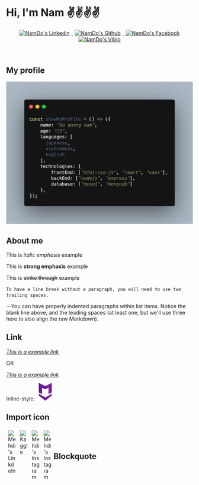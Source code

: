 # Hi, I'm Nam ✌✌✌✌

<div style="text-align:center">
<a href="https://github.com/namdo1012">
  <img alt="NamDo's Linkedin" width="35px" src="https://upload.wikimedia.org/wikipedia/commons/thumb/e/e9/Linkedin_icon.svg/768px-Linkedin_icon.svg.png" style="padding-left: 5px; padding-right: 5px"/>
</a>
<a href="https://github.com/namdo1012">
  <img alt="NamDo's Github" width="35px" src="https://encrypted-tbn0.gstatic.com/images?q=tbn%3AANd9GcQhLNmJkx-TnTTYZISbV7dZCMAxCPO_7fZEiA&usqp=CAU" style="padding-left: 5px; padding-right: 5px" />
</a>
<a href="https://www.facebook.com/namdo1012">
  <img alt="NamDo's Facebook" width="35px" src="https://image.flaticon.com/icons/png/512/124/124010.png" style="padding-left: 5px; padding-right: 5px"/>
</a>
<a href="https://medium.com/@ashwanisng">
  <img alt="NamDo's Viblo" width="35px" src="https://image.winudf.com/v2/image1/Y29tLmZyYW1naWEudmlibG8uYW5kcm9pZC5wcm9kX2ljb25fMTU1NDM1NDAxNF8wMjI/icon.png?w=170&fakeurl=1" style="padding-left: 5px; padding-right: 5px"/>
</a>
</div>

</br>
</br>

## **My profile**

![alt text](https://github.com/namdo1012/namdo1012/blob/master/my-profile-img-x2.png "My profile")

## **About me**

This is _italic emphasis_ example

This is **strong emphasis** example

This is ~~strike through~~ example

    To have a line break without a paragraph, you will need to use two trailing spaces.

⋅⋅⋅You can have properly indented paragraphs within list items. Notice the blank line above, and the leading spaces (at least one, but we'll use three here to also align the raw Markdown).

## **Link**

[_This is a example link_](https://github.com/namdo1012 "My Github")

OR

[_This is a example link_][my github]

[my github]: https://github.com/namdo1012

Inline-style:
![alt text](https://github.com/adam-p/markdown-here/raw/master/src/common/images/icon48.png "Logo Title Text 1")

## **Import icon**

<a href="https://www.linkedin.com/in/mehdimabrouki/">
  <img align="left" alt="Mehdi's LinkdeIn" width="22px" style="padding:5px" src="https://cdn.jsdelivr.net/npm/simple-icons@v3/icons/linkedin.svg" />
</a>
<a href="https://www.kaggle.com/mehdimabrouki">
  <img align="left" alt="Kaggle" width="22px" style="padding:5px" src="https://cdn.jsdelivr.net/npm/simple-icons@3.1.0/icons/kaggle.svg" />
</a>
<a href="https://www.instagram.com/mabroukimehdi/">
  <img align="left" alt="Mehdi's Instagram" width="22px" style="padding:5px" src="https://cdn.jsdelivr.net/npm/simple-icons@v3/icons/instagram.svg" />
</a>
<a href="https://www.facebook.com/mehdi.mabrouki1">
  <img align="left" alt="Mehdi's Instagram" width="22px" style="padding:5px" src="https://cdn.jsdelivr.net/npm/simple-icons@v3/icons/facebook.svg" />
</a>

</br>
</br>

## **Blockquote**
